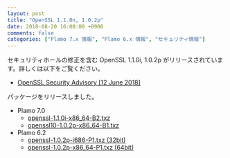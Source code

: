 ```yaml
---
layout: post
title: "OpenSSL 1.1.0n, 1.0.2p"
date: 2018-08-20 16:00:00 +0900
comments: false
categories: ["Plamo 7.x 情報", "Plamo 6.x 情報", "セキュリティ情報"]
---
```


セキュリティホールの修正を含む OpenSSL 1.1.0i, 1.0.2p がリリースされています。詳しくは以下をご覧ください。

* [OpenSSL Security Advisory [12 June 2018]](https://www.openssl.org/news/secadv/20180612.txt)

パッケージをリリースしました。

* Plamo 7.0
  * [openssl-1.1.0i-x86_64-B2.txz](http://repository.plamolinux.org/pub/linux/Plamo/Plamo-7.x/x86_64/plamo/00_base/openssl-1.1.0i-x86_64-B2.txz)
  * [openssl10-1.0.2p-x86_64-B1.txz](http://repository.plamolinux.org/pub/linux/Plamo/Plamo-7.x/x86_64/plamo/00_base/openssl10-1.0.2p-x86_64-B1.txz)
* Plamo 6.2
  * [openssl-1.0.2p-i686-P1.txz (32bit)](ftp://plamo.linet.gr.jp/pub/Plamo-6.x/x86/plamo/00_base/openssl-1.0.2p-i686-P1.txz)
  * [openssl-1.0.2p-x86_64-P1.txz (64bit)](ftp://plamo.linet.gr.jp/pub/Plamo-6.x/x86_64/plamo/00_base/openssl-1.0.2p-x86_64-P1.txz)
